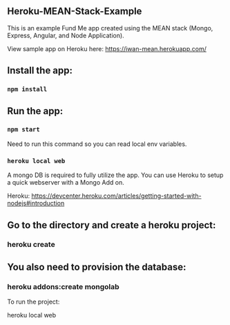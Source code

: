 ## Heroku-MEAN-Stack-Example
This is an example Fund Me app created using the MEAN stack (Mongo, Express, Angular, and Node Application).

View sample app on Heroku here: https://iwan-mean.herokuapp.com/

## Install the app:

### `npm install`


## Run the app:

### `npm start`

Need to run this command so you can read local env variables.
### `heroku local web`

A mongo DB is required to fully utilize the app. You can use Heroku to setup a quick webserver with a Mongo Add on.

Heroku:
https://devcenter.heroku.com/articles/getting-started-with-nodejs#introduction

## Go to the directory and create a heroku project:

### heroku create <PROJECT-NAME>

## You also need to provision the database:

### heroku addons:create mongolab

To run the project:

heroku local web
